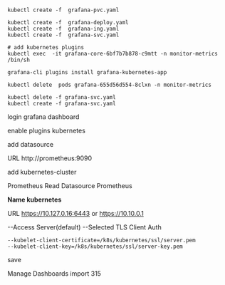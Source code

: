 ```

kubectl create -f  grafana-pvc.yaml

kubectl create -f  grafana-deploy.yaml
kubectl create -f  grafana-ing.yaml
kubectl create -f  grafana-svc.yaml

# add kubernetes plugins
kubectl exec  -it grafana-core-6bf7b7b878-c9mtt -n monitor-metrics /bin/sh

grafana-cli plugins install grafana-kubernetes-app

kubectl delete  pods grafana-655d56d554-8clxn -n monitor-metrics

kubectl delete -f grafana-svc.yaml
kubectl create -f grafana-svc.yaml
```

login grafana dashboard

enable plugins kubernetes

add datasource

URL http://prometheus:9090

add kubernetes-cluster 

Prometheus Read   Datasource Prometheus

**Name kubernetes**

URL https://10.127.0.16:6443  or  https://10.10.0.1

--Access Server(default)
--Selected TLS Client Auth

```
--kubelet-client-certificate=/k8s/kubernetes/ssl/server.pem
--kubelet-client-key=/k8s/kubernetes/ssl/server-key.pem
```

save

Manage Dashboards import 315
